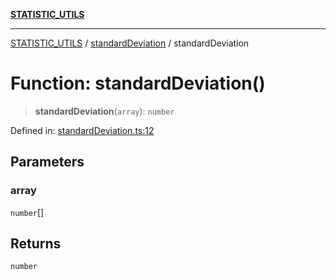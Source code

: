 [**STATISTIC_UTILS**](../../README.md)

***

[STATISTIC_UTILS](../../README.md) / [standardDeviation](../README.md) / standardDeviation

# Function: standardDeviation()

> **standardDeviation**(`array`): `number`

Defined in: [standardDeviation.ts:12](https://github.com/dailker/everyutil-js/blob/7799f3f003cb23f425be3f1c83c38483e2648188/src/statistic/standardDeviation.ts#L12)

## Parameters

### array

`number`[]

## Returns

`number`
